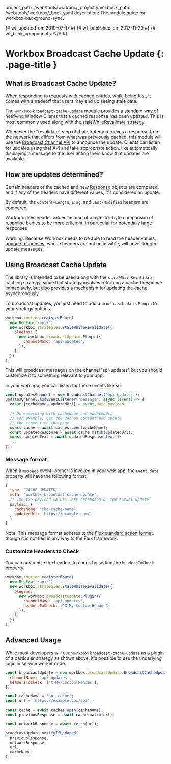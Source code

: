 project_path: /web/tools/workbox/_project.yaml
book_path: /web/tools/workbox/_book.yaml
description: The module guide for workbox-background-sync.

{# wf_updated_on: 2019-07-17 #}
{# wf_published_on: 2017-11-29 #}
{# wf_blink_components: N/A #}

# Workbox Broadcast Cache Update {: .page-title }

## What is Broadcast Cache Update?

When responding to requests with cached entries, while being fast, it
comes with a tradeoff that users may end up seeing stale data.

The `workbox-broadcast-cache-update` module provides a standard way of
notifying Window Clients that a cached response has been updated. This is most
commonly used along with the
[staleWhileRevalidate strategy](./workbox-strategies#stale-while-revalidate).

Whenever the "revalidate" step of that strategy retrieves a
response from the network that differs from what was previously cached,
this module will use the
[Broadcast Channel API](/web/updates/2016/09/broadcastchannel)
to announce the update. Clients can listen for updates using that API
and take appropriate action, like automatically displaying a message to the
user letting them know that updates are available.

## How are updates determined?

Certain headers of the cached and new
[Response](https://developer.mozilla.org/en-US/docs/Web/API/Response)
objects are compared, and if any of the headers have different values,
it's considered an update.

By default, the `Content-Length`, `ETag`, and
`Last-Modified` headers are compared.

Workbox uses header values instead of a byte-for-byte comparison of
response bodies to be more efficient, in particular for potentially
large responses

Warning: Because Workbox needs to be able to read the header values,
[opaque responses](https://stackoverflow.com/questions/39109789/what-limitations-apply-to-opaque-responses),
whose headers are not accessible, will never trigger update messages.

## Using Broadcast Cache Update

The library is intended to be used along with the `staleWhileRevalidate`
caching strategy, since that strategy involves returning a cached
response immediately, but also provides a mechanism for updating the
cache asynchronously.

To broadcast updates, you just need to add a `broadcastUpdate.Plugin` to your
strategy options.

```js
workbox.routing.registerRoute(
  new RegExp('/api/'),
  new workbox.strategies.StaleWhileRevalidate({
    plugins: [
      new workbox.broadcastUpdate.Plugin({
        channelName: 'api-updates',
      }),
    ],
  })
);
```

This will broadcast messages on the channel 'api-updates', but you should
customize it to something relevant to your app.

In your web app, you can listen for these events like so:

```js
const updatesChannel = new BroadcastChannel('api-updates');
updatesChannel.addEventListener('message', async (event) => {
  const {cacheName, updatedUrl} = event.data.payload;

  // Do something with cacheName and updatedUrl.
  // For example, get the cached content and update
  // the content on the page.
  const cache = await caches.open(cacheName);
  const updatedResponse = await cache.match(updatedUrl);
  const updatedText = await updatedResponse.text();
  ...
});
```

### Message format

When a `message` event listener is invoked in your web app, the
`event.data` property will have the following format:

```js
{
  type: 'CACHE_UPDATED',
  meta: 'workbox-broadcast-cache-update',
  // The two payload values vary depending on the actual update:
  payload: {
    cacheName: 'the-cache-name',
    updatedUrl: 'https://example.com/'
  }
}
```

Note: This message format adheres to the
[Flux standard action format](https://github.com/acdlite/flux-standard-action#introduction),
though it is not tied in any way to the Flux framework.

### Customize Headers to Check

You can customize the headers to check by setting the `headersToCheck`
property.

```js
workbox.routing.registerRoute(
  new RegExp('/api/'),
  new workbox.strategies.StaleWhileRevalidate({
    plugins: [
      new workbox.broadcastUpdate.Plugin({
        channelName: 'api-updates',
        headersToCheck: ['X-My-Custom-Header'],
      }),
    ],
  })
);
```

## Advanced Usage

While most developers will use `workbox-broadcast-cache-update` as a plugin
of a particular strategy as shown above, it's possible to use the underlying
logic in service worker code.

```js
const broadcastUpdate = new workbox.broadcastUpdate.BroadcastCacheUpdate({
  channelName: 'api-updates',
  headersToCheck: ['X-My-Custom-Header'],
});

const cacheName = 'api-cache';
const url = 'https://example.com/api';

const cache = await caches.open(cacheName);
const previousResponse = await cache.match(url);

const networkResponse = await fetch(url);

broadcastUpdate.notifyIfUpdated(
  previousResponse,
  networkResponse,
  url,
  cacheName
);
```
